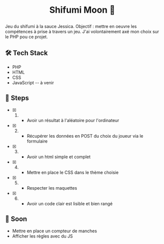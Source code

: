 # <p align="center">Shifumi Moon 🌙</p>
  
Jeu du shifumi à la sauce Jessica. Objectif : mettre en oeuvre les compétences à prise à travers un jeu.
J'ai volontairement axé mon choix sur le PHP pou ce projet.

        
## 🛠️ Tech Stack
- PHP
- HTML
- CSS
- JavaScript -- à venir

## 🧐 Steps

- [x] 1. - Avoir un résultat à l'aléatoire pour l'ordinateur
- [x] 2. - Récupérer les données en POST du choix du joueur via le formulaire
- [x] 3. - Avoir un html simple et complet
- [x] 4. - Mettre en place le CSS dans le thème choisie
- [x] 5. - Respecter les maquettes
- [x] 6. - Avoir un code clair est lisible et bien rangé


## 🚀 Soon 
- Mettre en place un compteur de manches
- Afficher les règles avec du JS

        
        
